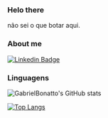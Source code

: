 ### Helo there

não sei o que botar aqui.

### About me
[![Linkedin Badge](https://img.shields.io/badge/-LinkedIn-blue?style=flat-square&logo=Linkedin&logoColor=white&link=https://www.linkedin.com/in/gabriel-bonatto-b48520207/)](https://www.linkedin.com/in/gabriel-bonatto-b48520207/)

### Linguagens

![GabrielBonatto's GitHub stats](https://github-readme-stats.vercel.app/api?username=GabrielBonattos&show_icons=true&theme=radical)


[![Top Langs](https://github-readme-stats.vercel.app/api/top-langs/?username=GabrielBonattos&layout=compact)](https://github.com/GabrielBonattos/github-readme-stats)
